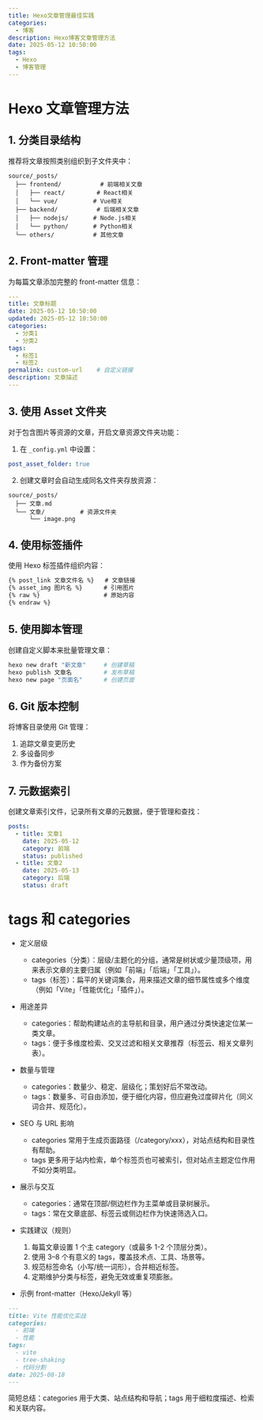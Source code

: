 ```yaml
---
title: Hexo文章管理最佳实践
categories:
  - 博客
description: Hexo博客文章管理方法
date: 2025-05-12 10:50:00
tags:
  - Hexo
  - 博客管理
---
```


# Hexo 文章管理方法

## 1. 分类目录结构

推荐将文章按照类别组织到子文件夹中：

```plain
source/_posts/
  ├── frontend/           # 前端相关文章
  │   ├── react/         # React相关
  │   └── vue/          # Vue相关
  ├── backend/           # 后端相关文章
  │   ├── nodejs/       # Node.js相关
  │   └── python/       # Python相关
  └── others/           # 其他文章
```

## 2. Front-matter 管理

为每篇文章添加完整的 front-matter 信息：

```yaml
---
title: 文章标题
date: 2025-05-12 10:50:00
updated: 2025-05-12 10:50:00
categories: 
  - 分类1
  - 分类2
tags:
  - 标签1
  - 标签2
permalink: custom-url    # 自定义链接
description: 文章描述
---
```

## 3. 使用 Asset 文件夹

对于包含图片等资源的文章，开启文章资源文件夹功能：

1. 在 `_config.yml` 中设置：
```yaml
post_asset_folder: true
```

2. 创建文章时会自动生成同名文件夹存放资源：
```plain
source/_posts/
  ├── 文章.md
  └── 文章/          # 资源文件夹
      └── image.png
```

## 4. 使用标签插件

使用 Hexo 标签插件组织内容：

```markdown
{% post_link 文章文件名 %}   # 文章链接
{% asset_img 图片名 %}      # 引用图片
{% raw %}                  # 原始内容
{% endraw %}
```

## 5. 使用脚本管理

创建自定义脚本来批量管理文章：

```bash
hexo new draft "新文章"     # 创建草稿
hexo publish 文章名         # 发布草稿
hexo new page "页面名"      # 创建页面
```

## 6. Git 版本控制

将博客目录使用 Git 管理：

1. 追踪文章变更历史
2. 多设备同步
3. 作为备份方案

## 7. 元数据索引

创建文章索引文件，记录所有文章的元数据，便于管理和查找：

```yaml
posts:
  - title: 文章1
    date: 2025-05-12
    category: 前端
    status: published
  - title: 文章2
    date: 2025-05-13
    category: 后端
    status: draft
```


# tags 和 categories

- 定义层级  
  - categories（分类）：层级/主题化的分组，通常是树状或少量顶级项，用来表示文章的主要归属（例如「前端」「后端」「工具」）。  
  - tags（标签）：扁平的关键词集合，用来描述文章的细节属性或多个维度（例如「Vite」「性能优化」「插件」）。

- 用途差异  
  - categories：帮助构建站点的主导航和目录，用户通过分类快速定位某一类文章。  
  - tags：便于多维度检索、交叉过滤和相关文章推荐（标签云、相关文章列表）。

- 数量与管理  
  - categories：数量少、稳定、层级化；策划好后不常改动。  
  - tags：数量多、可自由添加，便于细化内容，但应避免过度碎片化（同义词合并、规范化）。

- SEO 与 URL 影响  
  - categories 常用于生成页面路径（/category/xxx），对站点结构和目录性有帮助。  
  - tags 更多用于站内检索，单个标签页也可被索引，但对站点主题定位作用不如分类明显。

- 展示与交互  
  - categories：通常在顶部/侧边栏作为主菜单或目录树展示。  
  - tags：常在文章底部、标签云或侧边栏作为快速筛选入口。

- 实践建议（规则）  
  1. 每篇文章设置 1 个主 category（或最多 1-2 个顶层分类）。  
  2. 使用 3–8 个有意义的 tags，覆盖技术点、工具、场景等。  
  3. 规范标签命名（小写/统一词形），合并相近标签。  
  4. 定期维护分类与标签，避免无效或重复项膨胀。  

- 示例 front-matter（Hexo/Jekyll 等）  
```markdown
---
title: Vite 性能优化实战
categories:
  - 前端
  - 性能
tags:
  - vite
  - tree-shaking
  - 代码分割
date: 2025-08-18
---
```

简短总结：categories 用于大类、站点结构和导航；tags 用于细粒度描述、检索和关联内容。